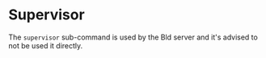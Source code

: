 # Supervisor
The `supervisor` sub-command is used by the Bld server and it's advised to not be used it directly.

